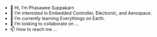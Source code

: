 - 👋 Hi, I’m Phasawee Suppakarn
- 👀 I’m interested in Embedded Controller, Electronic, and Aerospace. 
- 🌱 I’m currently learning Everythings on Earth.
- 💞️ I’m looking to collaborate on ...
- 📫 How to reach me ...

<!---
PhasaweeSkn/PhasaweeSkn is a ✨ special ✨ repository because its `README.md` (this file) appears on your GitHub profile.
You can click the Preview link to take a look at your changes.
--->
